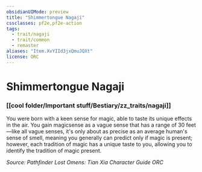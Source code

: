 ```yaml
---
obsidianUIMode: preview
title: "Shimmertongue Nagaji"
cssclasses: pf2e,pf2e-action
tags:
  - trait/nagaji
  - trait/common
  - remaster
aliases: "Item.XvYIId3jxQmuJQXt"
license: ORC
---
```

# Shimmertongue Nagaji

### [[cool folder/Important stuff/Bestiary/zz_traits/nagaji]]






You were born with a keen sense for magic, able to taste its unique effects in the air. You gain magicsense as a vague sense that has a range of 30 feet—like all vague senses, it's only about as precise as an average human's sense of smell, meaning you generally can predict only if magic is present; however, each tradition of magic has a unique taste to you, allowing you to identify the tradition of magic present.

*Source: Pathfinder Lost Omens: Tian Xia Character Guide*
*ORC*